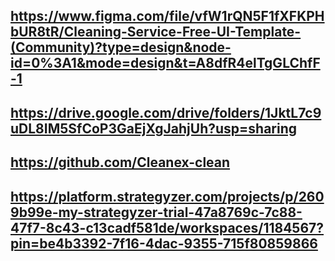 ## https://www.figma.com/file/vfW1rQN5F1fXFKPHbUR8tR/Cleaning-Service-Free-UI-Template-(Community)?type=design&node-id=0%3A1&mode=design&t=A8dfR4elTgGLChfF-1

## https://drive.google.com/drive/folders/1JktL7c9uDL8IM5SfCoP3GaEjXgJahjUh?usp=sharing

## https://github.com/Cleanex-clean 
## https://platform.strategyzer.com/projects/p/2609b99e-my-strategyzer-trial-47a8769c-7c88-47f7-8c43-c13cadf581de/workspaces/1184567?pin=be4b3392-7f16-4dac-9355-715f80859866